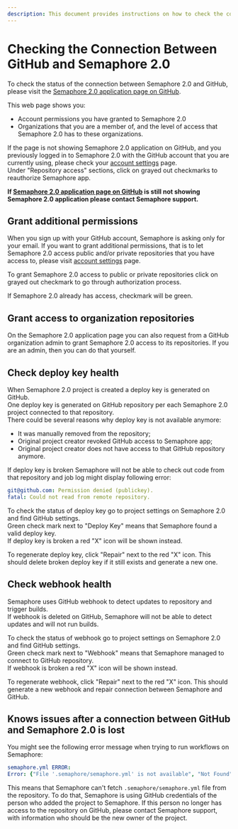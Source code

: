 ```yaml
---
description: This document provides instructions on how to check the connection between GitHub and Semaphore 2.0.
---
```


# Checking the Connection Between GitHub and Semaphore 2.0

To check the status of the connection between Semaphore 2.0 and GitHub, please visit
the [Semaphore 2.0 application page on GitHub](https://github.com/settings/connections/applications/328c742132e5407abd7d).

This web page shows you:

- Account permissions you have granted to Semaphore 2.0
- Organizations that you are a member of, and the level of access that Semaphore
  2.0 has to these organizations.

If the page is not showing Semaphore 2.0 application on GitHub, and you
previously logged in to Semaphore 2.0 with the GitHub account that you are
currently using, please check your [account settings](https://me.semaphoreci.com/account) page.  
Under "Repository access" sections, click on grayed out checkmarks to reauthorize Semaphore app.

**If [Semaphore 2.0 application page on GitHub](https://github.com/settings/connections/applications/328c742132e5407abd7d) is still not showing Semaphore 2.0 application
please contact Semaphore support.**


## Grant additional permissions

When you sign up with your GitHub account, Semaphore is asking only for your
email. If you want to grant additional permissions, that is to let Semaphore
2.0 access public and/or private repositories that you have access to, please
visit [account settings](https://me.semaphoreci.com/account) page.

To grant Semaphore 2.0 access to public or private repositories click on grayed out checkmark to go through authorization process.

If Semaphore 2.0 already has access, checkmark will be green.

## Grant access to organization repositories

On the Semaphore 2.0 application page you can also request from a GitHub organization admin
to grant Semaphore 2.0 access to its repositories. If you are an admin, then you can do
that yourself.

## Check deploy key health
When Semaphore 2.0 project is created a deploy key is generated on GitHub.  
One deploy key is generated on GitHub repository per each Semaphore 2.0 project connected to that repository.  
There could be several reasons why deploy key is not available anymore: 
- It was manually removed from the repository;
- Original project creator revoked GitHub access to Semaphore app;
- Original project creator does not have access to that GitHub repository anymore.

If deploy key is broken Semaphore will not be able to check out code from that repository and job log might display following error:
``` yaml
git@github.com: Permission denied (publickey).
fatal: Could not read from remote repository.
```
To check the status of deploy key go to project settings on Semaphore 2.0 and find GitHub settings.  
Green check mark next to "Deploy Key" means that Semaphore found a valid deploy key.  
If deploy key is broken a red "X" icon will be shown instead. 

To regenerate deploy key, click "Repair" next to the red "X" icon. This should delete broken deploy key if it still exists and generate a new one.  

## Check webhook health
Semaphore uses GitHub webhook to detect updates to repository and trigger builds.  
If webhook is deleted on GitHub, Semaphore will not be able to detect updates and will not run builds.  

To check the status of webhook go to project settings on Semaphore 2.0 and find GitHub settings.  
Green check mark next to "Webhook" means that Semaphore managed to connect to GitHub repository.  
If webhook is broken a red "X" icon will be shown instead. 

To regenerate webhook, click "Repair" next to the red "X" icon. This should generate a new webhook and repair connection between Semaphore and GitHub.  


## Knows issues after a connection between GitHub and Semaphore 2.0 is lost

You might see the following error message when trying to run workflows on Semaphore:

``` yaml
semaphore.yml ERROR:
Error: {"File '.semaphore/semaphore.yml' is not available", "Not Found"}
```

This means that Semaphore can't fetch `.semaphore/semaphore.yml` file from the
repository. To do that, Semaphore is using GitHub credentials of the person who added
the project to Semaphore. If this person no longer has access to the repository
on GitHub, please contact Semaphore support, with information who should be the
new owner of the project.
